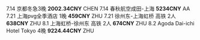 7.14 京都冬急3晚 **2002.34CNY** CHEN
7.14 春秋航空成田-上海 **5234CNY** AA
7.21 上海pvg全季酒店 1晚 **459CNY** ZHU
7.21 徐州东-上海虹桥 高铁 2人 **638CNY** ZHU
8.1 上海虹桥-徐州东 高铁 2人 **674CNY** ZHU
8.2 Agoda Dai-ichi Hotel Tokyo 4晚 **9224.44CNY** ZHU